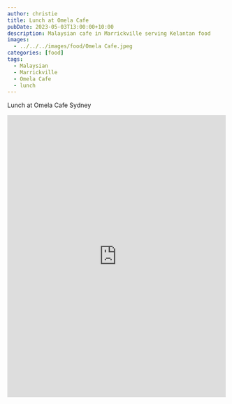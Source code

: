 ```yaml
---
author: christie
title: Lunch at Omela Cafe
pubDate: 2023-05-03T13:00:00+10:00
description: Malaysian cafe in Marrickville serving Kelantan food
images:
  - ../../../images/food/Omela Cafe.jpeg
categories: [food]
tags:
  - Malaysian
  - Marrickville
  - Omela Cafe
  - lunch
---
```


Lunch at Omela Cafe Sydney

<iframe src="https://www.facebook.com/plugins/post.php?href=https%3A%2F%2Fwww.facebook.com%2Fchris1.tham%2Fposts%2Fpfbid0nL46yWBAQsTiCAD4KGUGZ7Ezf8vVPFKzcnxp4uiyZ1BBGVst4QFbjWfNvKWCgc4sl&show_text=true&width=500" width="500" height="645" style="border:none;overflow:hidden" scrolling="no" frameborder="0" allowfullscreen="true" allow="autoplay; clipboard-write; encrypted-media; picture-in-picture; web-share"></iframe>
